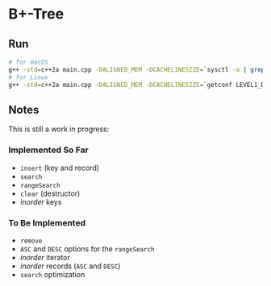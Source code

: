 # B+-Tree

## Run

```bash
# for macOS
g++ -std=c++2a main.cpp -DALIGNED_MEM -DCACHELINESIZE=`sysctl -a | grep "hw.cachelinesize" | awk '{ print $2 }'`
# for Linux
g++ -std=c++2a main.cpp -DALIGNED_MEM -DCACHELINESIZE=`getconf LEVEL1_DCACHE_LINESIZE`
```

## Notes

This is still a work in progress:

### Implemented So Far

- `insert` (key and record)
- `search`
- `rangeSearch`
- `clear` (destructor)
- _inorder_ keys

### To Be Implemented

- `remove`
- `ASC` and `DESC` options for the `rangeSearch`
- _inorder_ iterator
- _inorder_ records (`ASC` and `DESC`)
- `search` optimization
